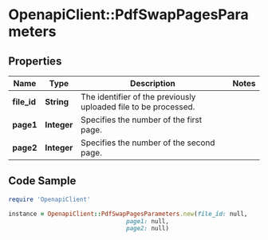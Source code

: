 # OpenapiClient::PdfSwapPagesParameters

## Properties

Name | Type | Description | Notes
------------ | ------------- | ------------- | -------------
**file_id** | **String** | The identifier of the previously uploaded file to be processed. | 
**page1** | **Integer** | Specifies the number of the first page. | 
**page2** | **Integer** | Specifies the number of the second page. | 

## Code Sample

```ruby
require 'OpenapiClient'

instance = OpenapiClient::PdfSwapPagesParameters.new(file_id: null,
                                 page1: null,
                                 page2: null)
```


